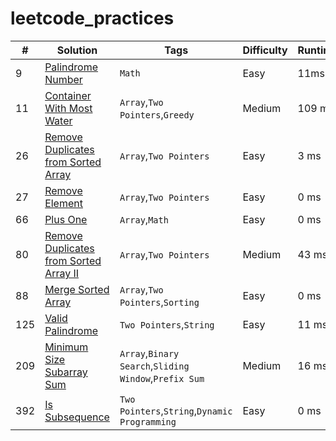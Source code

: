 # leetcode_practices

| # |  Solution  |  Tags  |  Difficulty  |  Runtime | Memory |
| --- | --- | --- | --- | --- | --- |
| 9 | [Palindrome Number](/0009_Palindrome%20Number/sol.py) | `Math` | Easy | 11ms | 17.88MB |
| 11 | [Container With Most Water](/0011_Container%20With%20Most%20Water/sol.py) | `Array`,`Two Pointers`,`Greedy` | Medium | 109 ms | 28.16 MB |
| 26 | [Remove Duplicates from Sorted Array](/0026_Remove%20Duplicates%20from%20Sorted%20Array/sol.py) | `Array`,`Two Pointers` | Easy | 3 ms | 18.8 MB |
| 27 | [Remove Element](/0027_Remove%20Element/sol.py) | `Array`,`Two Pointers` | Easy | 0 ms | 18 MB |
| 66 | [Plus One](/0066_Plus%20One/sol.py) | `Array`,`Math` | Easy | 0 ms | 17.8 MB |
| 80 | [Remove Duplicates from Sorted Array II](/0080_Remove%20Duplicates%20from%20Sorted%20Array%20II/sol.py) | `Array`,`Two Pointers` | Medium | 43 ms | 18 MB |
| 88 | [Merge Sorted Array](/0088_Merge%20Sorted%20Array/sol.py) | `Array`,`Two Pointers`,`Sorting` | Easy | 0 ms | 17.8 MB |
| 125 | [Valid Palindrome](/0125_Valid%20Palindrome/sol.py) | `Two Pointers`,`String` | Easy | 11 ms | 18.24 MB |
| 209 | [Minimum Size Subarray Sum](/0209_Minimum%20Size%20Subarray%20Sum/sol.py) | `Array`,`Binary Search`,`Sliding Window`,`Prefix Sum` | Medium | 16 ms | 28.2 MB |
| 392 | [Is Subsequence](/0392_Is%20Subsequence/sol.py) | `Two Pointers`,`String`,`Dynamic Programming` | Easy | 0 ms | 17.8 MB |
